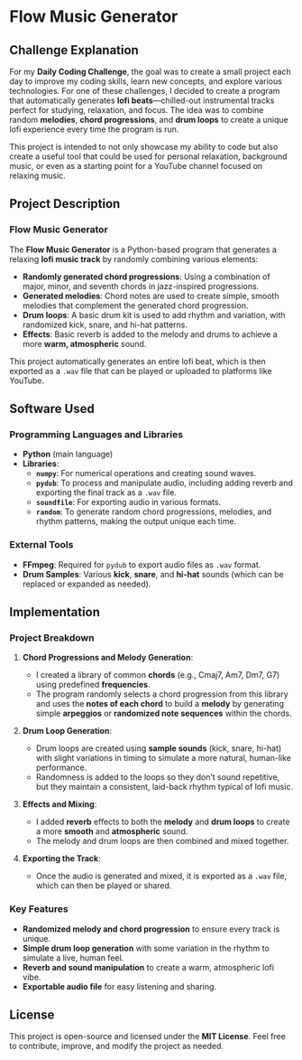 # Flow Music Generator

## Challenge Explanation

For my **Daily Coding Challenge**, the goal was to create a small project each day to improve my coding skills, learn new concepts, and explore various technologies. For one of these challenges, I decided to create a program that automatically generates **lofi beats**—chilled-out instrumental tracks perfect for studying, relaxation, and focus. The idea was to combine random **melodies**, **chord progressions**, and **drum loops** to create a unique lofi experience every time the program is run.

This project is intended to not only showcase my ability to code but also create a useful tool that could be used for personal relaxation, background music, or even as a starting point for a YouTube channel focused on relaxing music.

## Project Description

### Flow Music Generator

The **Flow Music Generator** is a Python-based program that generates a relaxing **lofi music track** by randomly combining various elements:

- **Randomly generated chord progressions**: Using a combination of major, minor, and seventh chords in jazz-inspired progressions.
- **Generated melodies**: Chord notes are used to create simple, smooth melodies that complement the generated chord progression.
- **Drum loops**: A basic drum kit is used to add rhythm and variation, with randomized kick, snare, and hi-hat patterns.
- **Effects**: Basic reverb is added to the melody and drums to achieve a more **warm, atmospheric** sound.

This project automatically generates an entire lofi beat, which is then exported as a `.wav` file that can be played or uploaded to platforms like YouTube.

## Software Used

### Programming Languages and Libraries

- **Python** (main language)
- **Libraries**:
  - **`numpy`**: For numerical operations and creating sound waves.
  - **`pydub`**: To process and manipulate audio, including adding reverb and exporting the final track as a `.wav` file.
  - **`soundfile`**: For exporting audio in various formats.
  - **`random`**: To generate random chord progressions, melodies, and rhythm patterns, making the output unique each time.

### External Tools

- **FFmpeg**: Required for `pydub` to export audio files as `.wav` format.
- **Drum Samples**: Various **kick**, **snare**, and **hi-hat** sounds (which can be replaced or expanded as needed).

## Implementation

### Project Breakdown

1. **Chord Progressions and Melody Generation**:
   - I created a library of common **chords** (e.g., Cmaj7, Am7, Dm7, G7) using predefined **frequencies**.
   - The program randomly selects a chord progression from this library and uses the **notes of each chord** to build a **melody** by generating simple **arpeggios** or **randomized note sequences** within the chords.
   
2. **Drum Loop Generation**:
   - Drum loops are created using **sample sounds** (kick, snare, hi-hat) with slight variations in timing to simulate a more natural, human-like performance.
   - Randomness is added to the loops so they don’t sound repetitive, but they maintain a consistent, laid-back rhythm typical of lofi music.

3. **Effects and Mixing**:
   - I added **reverb** effects to both the **melody** and **drum loops** to create a more **smooth** and **atmospheric** sound.
   - The melody and drum loops are then combined and mixed together.

4. **Exporting the Track**:
   - Once the audio is generated and mixed, it is exported as a `.wav` file, which can then be played or shared.

### Key Features

- **Randomized melody and chord progression** to ensure every track is unique.
- **Simple drum loop generation** with some variation in the rhythm to simulate a live, human feel.
- **Reverb and sound manipulation** to create a warm, atmospheric lofi vibe.
- **Exportable audio file** for easy listening and sharing.


## License

This project is open-source and licensed under the **MIT License**. Feel free to contribute, improve, and modify the project as needed.
